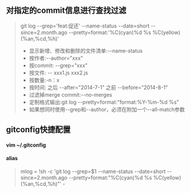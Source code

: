 ## 对指定的commit信息进行查找过滤

>git log --grep='feat:促还' --name-status --date=short --since=2.month.ago --pretty=format:'%C(cyan)%d %s  %C(yellow)(%an,%cd,%h)' 
>* 显示新增、修改和删除的文件清单:--name-status
>* 按作者:--author="xxx"
>* 按commit: --grep="xxx"
>* 按文件: -- xxx1.js xxx2.js
>* 按数量:-n：x
>* 按时间: 之后 --after="2014-7-1" 之前 --before="2014-8-1"
>* 过滤掉merge commit:--no-merges
>* 定制格式输出:git log --pretty=format:"format:%Y-%m-%d  %s"
>* 如果想同时使用--grep和--author，必须在附加一个--all-match参数


## gitconfig快捷配置
#### vim ~/.gitconfig
#### alias
> mlog = !sh -c 'git log --grep=$1 --name-status --date=short --since=2.month.ago --pretty=format:\"%C(cyan)%d %s  %C(yellow)(%an,%cd,%h)\"' -



